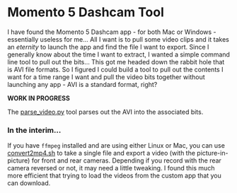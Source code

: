 # Momento 5 Dashcam Tool

I have found the Momento 5 Dashcam app - for both Mac or Windows - essentially useless for me...  All I want is to pull some video clips and it takes an *eternity* to launch the app and find the file I want to export.  Since I generally know about the time I want to extract, I wanted a simple command line tool to pull out the bits...  This got me headed down the rabbit hole that is AVI file formats.  So I figured I could build a tool to pull out the contents I want for a time range I want and pull the video bits together without launching any app - AVI is a standard format, right?


**WORK IN PROGRESS**

The [parse_video.py](parse_video.py) tool  parses out the AVI into the associated bits. 


### In the interim...

If you have `ffmpeg` installed and are using either Linux or Mac, you can use [convert2mp4.sh](convert2mp4.sh) to take a single file and export a video (with the picture-in-picture) for front and rear cameras.  Depending if you record with the rear camera reversed or not, it may need a little tweaking.  I found this much more efficient that trying to load the videos from the custom app that you can download.
